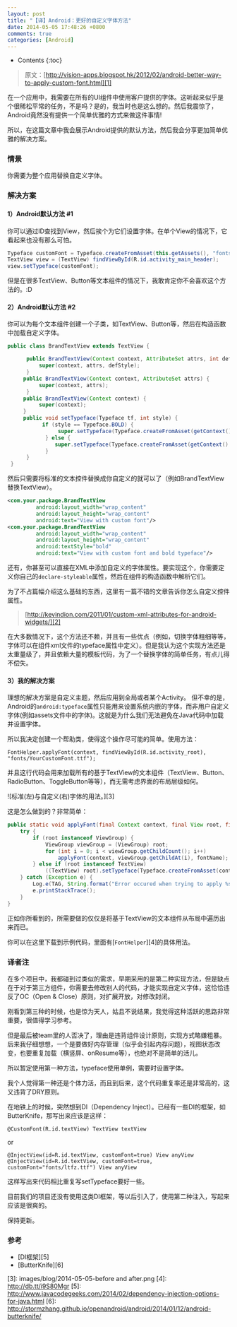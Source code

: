 ```yaml
---
layout: post
title: "【译】Android：更好的自定义字体方法"
date: 2014-05-05 17:48:26 +0800
comments: true
categories: [Android]
---
```


* Contents
{:toc}

> 原文：[http://vision-apps.blogspot.hk/2012/02/android-better-way-to-apply-custom-font.html][1]

在一个应用中，我需要在所有的UI组件中使用客户提供的字体。这听起来似乎是个很稀松平常的任务，不是吗？是的，我当时也是这么想的。然后我震惊了，Android竟然没有提供一个简单优雅的方式来做这件事情!

所以，在这篇文章中我会展示Android提供的默认方法，然后我会分享更加简单优雅的解决方案。

### 情景

你需要为整个应用替换自定义字体。

### 解决方案

#### 1）Android默认方法 #1

你可以通过ID查找到View，然后挨个为它们设置字体。在单个View的情况下，它看起来也没有那么可怕。

```java
Typeface customFont = Typeface.createFromAsset(this.getAssets(), "fonts/YourCustomFont.ttf");
TextView view = (TextView) findViewById(R.id.activity_main_header);
view.setTypeface(customFont);
```

但是在很多TextView、Button等文本组件的情况下，我敢肯定你不会喜欢这个方法的。:D

#### 2）Android默认方法 #2

你可以为每个文本组件创建一个子类，如TextView、Button等，然后在构造函数中加载自定义字体。

```java
public class BrandTextView extends TextView {

      public BrandTextView(Context context, AttributeSet attrs, int defStyle) {
          super(context, attrs, defStyle);
      }
     public BrandTextView(Context context, AttributeSet attrs) {
          super(context, attrs);
      }
     public BrandTextView(Context context) {
          super(context);
     }
     public void setTypeface(Typeface tf, int style) {
           if (style == Typeface.BOLD) {
                super.setTypeface(Typeface.createFromAsset(getContext().getAssets(), "fonts/YourCustomFont_Bold.ttf"));
            } else {
               super.setTypeface(Typeface.createFromAsset(getContext().getAssets(), "fonts/YourCustomFont.ttf"));
            }
      }
 }
```

然后只需要将标准的文本控件替换成你自定义的就可以了（例如BrandTextView替换TextView）。

```xml
<com.your.package.BrandTextView
         android:layout_width="wrap_content"
         android:layout_height="wrap_content"
         android:text="View with custom font"/>
<com.your.package.BrandTextView
         android:layout_width="wrap_content"
         android:layout_height="wrap_content"
         android:textStyle="bold"
         android:text="View with custom font and bold typeface"/>
```

还有，你甚至可以直接在XML中添加自定义的字体属性。要实现这个，你需要定义你自己的```declare-styleable```属性，然后在组件的构造函数中解析它们。

为了不占篇幅介绍这么基础的东西，这里有一篇不错的文章告诉你怎么自定义控件属性。

> [http://kevindion.com/2011/01/custom-xml-attributes-for-android-widgets/][2]

在大多数情况下，这个方法还不赖，并且有一些优点（例如，切换字体粗细等等，字体可以在组件xml文件的typeface属性中定义）。但是我认为这个实现方法还是太重量级了，并且依赖大量的模板代码，为了一个替换字体的简单任务，有点儿得不偿失。

#### 3）我的解决方案

理想的解决方案是自定义主题，然后应用到全局或者某个Activity。
但不幸的是，Android的```android:typeface```属性只能用来设置系统内嵌的字体，而非用户自定义字体(例如assets文件中的字体)。这就是为什么我们无法避免在Java代码中加载并设置字体。

所以我决定创建一个帮助类，使得这个操作尽可能的简单。使用方法：

```
FontHelper.applyFont(context, findViewById(R.id.activity_root), "fonts/YourCustomFont.ttf");
```

并且这行代码会用来加载所有的基于TextView的文本组件（TextView、Button、RadioButton、ToggleButton等等），而无需考虑界面的布局层级如何。


![标准(左)与自定义(右)字体的用法。][3]

这是怎么做到的？非常简单：

```java
public static void applyFont(final Context context, final View root, final String fontName) {
    try {
        if (root instanceof ViewGroup) {
            ViewGroup viewGroup = (ViewGroup) root;
            for (int i = 0; i < viewGroup.getChildCount(); i++)
                applyFont(context, viewGroup.getChildAt(i), fontName);
        } else if (root instanceof TextView)
            ((TextView) root).setTypeface(Typeface.createFromAsset(context.getAssets(), fontName));
    } catch (Exception e) {
        Log.e(TAG, String.format("Error occured when trying to apply %s font for %s view", fontName, root));
        e.printStackTrace();
    }
}
```

正如你所看到的，所需要做的仅仅是将基于TextView的文本组件从布局中遍历出来而已。

你可以在这里下载到示例代码，里面有[```FontHelper```][4]的具体用法。

### 译者注

在多个项目中，我都碰到过类似的需求，早期采用的是第二种实现方法，但是缺点在于对于第三方组件，你需要去修改别人的代码，才能实现自定义字体，这恰恰违反了OC（Open & Close）原则，对扩展开放，对修改封闭。

刚看到第三种的时候，也是惊为天人，姑且不说结果，我觉得这种活跃的思路非常重要，很值得学习参考。

但是最后被team里的人否决了，理由是违背组件设计原则，实现方式略嫌粗暴。后来我仔细想想，一个是要做好内存管理（似乎会引起内存问题），视图状态改变，也要重复加载（横竖屏、onResume等），也绝对不是简单的活儿。

所以暂定使用第一种方法，typeface使用单例，需要时设置字体。

我个人觉得第一种还是个体力活，而且到后来，这个代码重复率还是非常高的，这又违背了DRY原则。

在地铁上的时候，突然想到DI（Dependency Inject）。已经有一些DI的框架，如ButterKnife，那写出来应该是这样：

```
@CustomFont(R.id.textView) TextView textView
```
or

```
@InjectView(id=R.id.textView, customFont=true) View anyView
@InjectView(id=R.id.textView, customFont=true, customFont="fonts/ltfz.ttf") View anyView
```
这样写出来代码相比重复写setTypeface要好一些。

目前我们的项目还没有使用这类DI框架，等以后引入了，使用第二种注入，写起来应该是很爽的。

保持更新。
 
### 参考

- [DI框架][5]
- [ButterKnife][6]

[1]: http://vision-apps.blogspot.hk/2012/02/android-better-way-to-apply-custom-font.html
[2]: http://kevindion.com/2011/01/custom-xml-attributes-for-android-widgets/
[3]: images/blog/2014-05-05-before and after.png
[4]: http://db.tt/i9S80Mgr
[5]: http://www.javacodegeeks.com/2014/02/dependency-injection-options-for-java.html
[6]: http://stormzhang.github.io/openandroid/android/2014/01/12/android-butterknife/